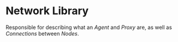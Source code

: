 # Network Library

Responsible for describing what an *Agent* and *Proxy* are, as well as *Connections* between *Nodes*.
